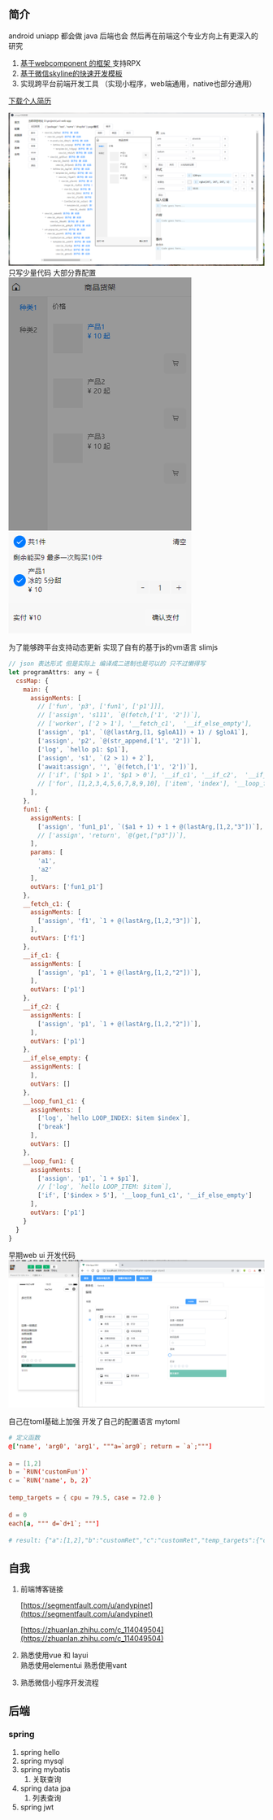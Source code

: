 
## 简介

android  uniapp  都会做 java 后端也会
然后再在前端这个专业方向上有更深入的研究

1. <a target="_blank" href="https://lbc19920615.github.io/assets/webele.html#/">基于webcomponent 的框架 </a> 支持RPX
2. <a target="_blank" href="https://gitee.com/lbc19920615/wx_skyline_template">基于微信skyline的快速开发模板</a>
3. 实现跨平台前端开发工具 （实现小程序，web端通用，native也部分通用）

<!-- 1. 跨平台前端开发 （实现小程序，web端通用，native也部分通用）
2. 提升个人的(前端)工作效率和工作质量
3. 提升用户体验, 通过技术驱动业务, 提升产品价值 - -->

<a href="/crm/凌柏超-web前端-个人简历2.pdf" download="凌柏超的个人简历">下载个人简历</a>

<xy-tab>
    <xy-tab-content label="自制快速代码编辑器">
      <img src="/articles/images/electron_main.png?v=1" />
    </xy-tab-content>
    <xy-tab-content label="使用编辑器制作的店铺页面 uniapp 架构">
      <div>只写少量代码 大部分靠配置</div>
      <img src="/articles/images/webapp_cart.png" />
    </xy-tab-content>
</xy-tab>


为了能够跨平台支持动态更新  实现了自有的基于js的vm语言 slimjs


```js
// json 表达形式 但是实际上 编译成二进制也是可以的 只不过懒得写  
let programAttrs: any = {
  cssMap: {
    main: {
      assignMents: [
        // ['fun', 'p3', ['fun1', ['p1']]],
        // ['assign', 's111', `@(fetch,['1', '2'])`],
        // ['worker', ['2 > 1'], '__fetch_c1',  '__if_else_empty'],    
        ['assign', 'p1', `(@(lastArg,[1, $gloA1]) + 1) / $gloA1`],
        ['assign', 'p2', `@(str_append,['1', '2'])`],
        ['log', `hello p1: $p1`],
        ['assign', 's1', `(2 > 1) + 2`],
        ['await:assign', '', `@(fetch,['1', '2'])`],
        // ['if', ['$p1 > 1', '$p1 > 0'], '__if_c1', '__if_c2',  '__if_else_empty'],    
        // ['for', [1,2,3,4,5,6,7,8,9,10], ['item', 'index'], '__loop_fun1']
      ],
    },
    fun1: {
      assignMents: [
        ['assign', 'fun1_p1', `($a1 + 1) + 1 + @(lastArg,[1,2,"3"])`],
        // ['assign', 'return', `@(get,["p3"])`],
      ],
      params: [
        'a1',
        'a2'
      ],
      outVars: ['fun1_p1']
    },
    __fetch_c1: {
      assignMents: [
        ['assign', 'f1', `1 + @(lastArg,[1,2,"3"])`],
      ],
      outVars: ['f1']
    },
    __if_c1: {
      assignMents: [
        ['assign', 'p1', `1 + @(lastArg,[1,2,"2"])`],
      ],
      outVars: ['p1']
    },
    __if_c2: {
      assignMents: [
        ['assign', 'p1', `1 + @(lastArg,[1,2,"2"])`],
      ],
      outVars: ['p1']
    },
    __if_else_empty: {
      assignMents: [
      ],
      outVars: []
    },
    __loop_fun1_c1: {
      assignMents: [
        ['log', `hello LOOP_INDEX: $item $index`],
        ['break']
      ],
      outVars: []
    },
    __loop_fun1: {
      assignMents: [
        ['assign', 'p1', `1 + $p1`],
        // ['log', `hello LOOP_ITEM: $item`],
        ['if', ['$index > 5'], '__loop_fun1_c1', '__if_else_empty']
      ],
      outVars: ['p1']
    }
  }
}

```

早期web ui 开发代码
![](assets/images/toolapp1.png)


自己在toml基础上加强 开发了自己的配置语言 mytoml

```toml
# 定义函数
@['name', 'arg0', 'arg1', """a=`arg0`; return = `a`;"""]

a = [1,2]
b = `RUN('customFun')`
c = `RUN('name', b, 2)`

temp_targets = { cpu = 79.5, case = 72.0 }

d = 0
each[a, """ d=`d+1`; """]

# result: {"a":[1,2],"b":"customRet","c":"customRet","temp_targets":{"cpu":79.5,"case":72},"d":2}
```


## 自我

1. 前端博客链接
   
   [https://segmentfault.com/u/andypinet](https://segmentfault.com/u/andypinet)
   
   [https://zhuanlan.zhihu.com/c_114049504](https://zhuanlan.zhihu.com/c_114049504)

2. 熟悉使用vue 和 layui  
   熟悉使用elementui
   熟悉使用vant 

3. 熟悉微信小程序开发流程

## 后端

### spring 

1. spring hello
2. spring mysql
3. spring mybatis
   1. 关联查询
4. spring data jpa
   1. 列表查询
5. spring jwt



